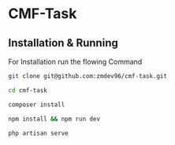 # CMF-Task
## Installation & Running
For Installation run the flowing Command 


```sh
git clone git@github.com:zmdev96/cmf-task.git
```
```sh
cd cmf-task 
```
```sh
composer install
```
```sh
npm install && npm run dev
```
```sh
php artisan serve
```

